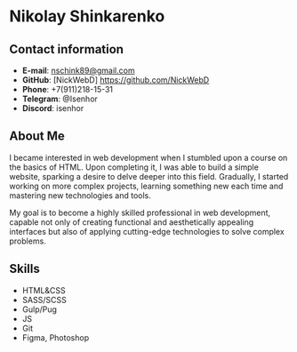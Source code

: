 # Nikolay Shinkarenko

## Contact information

- **E-mail**: nschink89@gmail.com
- **GitHub**: [NickWebD] https://github.com/NickWebD
- **Phone**: +7(911)218-15-31
- **Telegram**: @Isenhor
- **Discord**: isenhor

## About Me

I became interested in web development when I stumbled upon a course on the basics of HTML. Upon completing it, I was able to build a simple website, sparking a desire to delve deeper into this field. Gradually, I started working on more complex projects, learning something new each time and mastering new technologies and tools.

My goal is to become a highly skilled professional in web development, capable not only of creating functional and aesthetically appealing interfaces but also of applying cutting-edge technologies to solve complex problems.

## Skills

* HTML&CSS
* SASS/SCSS
* Gulp/Pug
* JS
* Git
* Figma, Photoshop